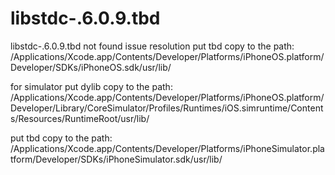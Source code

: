 # libstdc-.6.0.9.tbd
libstdc-.6.0.9.tbd not found issue resolution
 put tbd copy to the path: /Applications/Xcode.app/Contents/Developer/Platforms/iPhoneOS.platform/Developer/SDKs/iPhoneOS.sdk/usr/lib/

for simulator
put dylib copy to the path: /Applications/Xcode.app/Contents/Developer/Platforms/iPhoneOS.platform/Developer/Library/CoreSimulator/Profiles/Runtimes/iOS.simruntime/Contents/Resources/RuntimeRoot/usr/lib/

put tbd copy to the path: /Applications/Xcode.app/Contents/Developer/Platforms/iPhoneSimulator.platform/Developer/SDKs/iPhoneSimulator.sdk/usr/lib/
